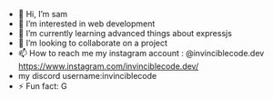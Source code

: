 - 👋 Hi, I’m sam
- 👀 I’m interested in web development
- 🌱 I’m currently learning advanced things about expressjs
- 💞️ I’m looking to collaborate on a project
- 📫 How to reach me 
  my instagram account : @invinciblecode.dev
  https://www.instagram.com/invinciblecode.dev/
- my discord username:invinciblecode
- ⚡ Fun fact: G

<!---
Invinciblecode/Invinciblecode is a ✨ special ✨ repository because its `README.md` (this file) appears on your GitHub profile.
You can click the Preview link to take a look at your changes.
--->
